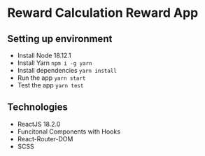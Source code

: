 # Reward Calculation Reward App

## Setting up environment

- Install Node 18.12.1
- Install Yarn `npm i -g yarn`
- Install dependencies `yarn install`
- Run the app `yarn start`
- Test the app `yarn test`

## Technologies

- ReactJS 18.2.0
- Funcitonal Components with Hooks
- React-Router-DOM
- SCSS
